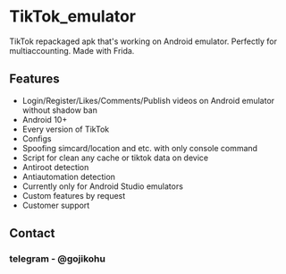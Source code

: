 # TikTok_emulator
TikTok repackaged apk that's working on Android emulator. Perfectly for multiaccounting. Made with Frida.

## Features
- Login/Register/Likes/Comments/Publish videos on Android emulator without shadow ban
- Android 10+
- Every version of TikTok
- Configs
- Spoofing simcard/location and etc. with only console command
- Script for clean any cache or tiktok data on device
- Antiroot detection
- Antiautomation detection
- Currently only for Android Studio emulators
- Custom features by request
- Customer support


## Contact
### telegram - @gojikohu
